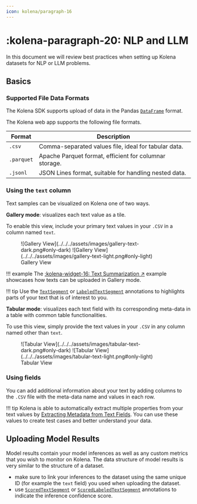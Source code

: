 ```yaml
---
icon: kolena/paragraph-16
---
```

# :kolena-paragraph-20: NLP and LLM

In this document we will review best practices when setting up Kolena datasets for NLP or LLM
problems.

## Basics

### Supported File Data Formats

The Kolena SDK supports upload of data in the Pandas [`DataFrame`](https://pandas.pydata.org/docs/reference/frame.html) format.

The Kolena web app supports the following file formats.

| Format    | Description                                              |
|-----------|----------------------------------------------------------|
| `.csv`     | Comma-separated values file, ideal for tabular data.     |
| `.parquet` | Apache Parquet format, efficient for columnar storage.   |
| `.jsonl`   | JSON Lines format, suitable for handling nested data.    |

### Using the `text` column

Text samples can be visualized on Kolena one of two ways.

**Gallery mode**: visualizes each text value as a tile.

To enable this view, include your primary text values in your `.CSV` in a column named `text`.

<figure markdown>
![Gallery View](../../../assets/images/gallery-text-dark.png#only-dark)
![Gallery View](../../../assets/images/gallery-text-light.png#only-light)
<figcaption>Gallery View</figcaption>
</figure>

!!! example
    The [:kolena-widget-16: Text Summarization ↗](https://github.com/kolenaIO/kolena/tree/3b97541ad4b6b1fb7721d754aa0d0092cd752cca/examples/dataset/text_summarization)
    example showcases how texts can be uploaded in Gallery mode.

!!! tip
    Use the [`TextSegment`](../../../reference/annotation.md#kolena.annotation.TextSegment) or
    [`LabeledTextSegment`](../../../reference/annotation.md#kolena.annotation.LabeledTextSegment) annotations
    to highlights parts of your text that is of interest to you.

**Tabular mode**: visualizes each text field with its corresponding meta-data in a table with common table functionalities.

To use this view, simply provide the text values in your `.CSV` in any column named other than `text`.
<figure markdown>
![Tabular View](../../../assets/images/tabular-text-dark.png#only-dark)
![Tabular View](../../../assets/images/tabular-text-light.png#only-light)
<figcaption>Tabular View</figcaption>
</figure>

### Using fields

You can add additional information about your text by adding columns to the `.CSV` file with the meta-data name and
values in each row.

!!! tip
    Kolena is able to automatically extract multiple properties from your text values by [Extracting Metadata from Text Fields](../../../automations/extract-text-metadata.md).
    You can use these values to create test cases and better understand your data.

## Uploading Model Results

Model results contain your model inferences as well as any custom metrics that you wish to monitor on Kolena.
The data structure of model results is very similar to the structure of a dataset.

* make sure to link your inferences to the dataset using the same unique ID (for example the `text` field)
you used when uploading the dataset.
* use [`ScoredTextSegment`](../../../reference/annotation.md#kolena.annotation.ScoredTextSegment) or [`ScoredLabeledTextSegment`](../../../reference/annotation.md#kolena.annotation.ScoredLabeledTextSegment)
 annotations to indicate the inference confidence score.
